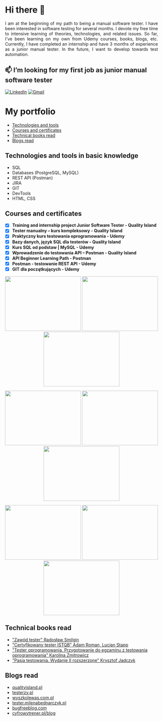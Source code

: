 


<!--
**pawelhachula/pawelhachula** is a ✨ _special_ ✨ repository because its `README.md` (this file) appears on your GitHub profile.
![name1](https://user-images.githubusercontent.com/126195546/222787121-ea5ecca3-d970-4d96-8267-f1cdf0ab719a.png)
<img src="https://user-images.githubusercontent.com/126195546/222986847-6f64813a-3480-42d7-9c1b-8e46209979a5.png" height ="150" width="1480">
Here are some ideas to get you started:

- 🔭 I’m currently working on ...


- 🤔 I’m looking for help with ...
- 💬 Ask me about ...

- 😄 Pronouns: ...
- ⚡ Fun fact: ...
## About me
-->
# Hi there 👋
<p align="justify"> I am at the beginning of my path to being a manual software tester. I have been interested in software testing for several months. I devote my free time to intensive learning of theories, technologies, and related issues. So far, I've been learning on my own from Udemy courses, books, blogs, etc. Currently, I have completed an internship and have 3 months of experience as a junior manual tester. In the future, I want to develop towards test automation. </p>



## 📫 **I’m looking for my first job as junior manual software tester**



[![LinkedIn](https://img.shields.io/badge/linkedin-%230077B5.svg?style=for-the-badge&logo=linkedin&logoColor=white)](https://www.linkedin.com/in/pawelhachula/)     [![Gmail](https://img.shields.io/badge/Gmail-D14836?style=for-the-badge&logo=gmail&logoColor=white)](mailto:p.hachula89@gmail.com)


# My portfolio

* [Technologies and tools](#technologies-and-tools-in-basic-knowledge)
* [Courses and certificates](#courses-and-certificates)
* [Technical books read](#technical-books-read)
* [Blogs read](#blogs-read)

## Technologies and tools in basic knowledge
* SQL 
* Databases (PostgreSQL, MySQL)
* REST API (Postman)
* JIRA
* GIT
* DevTools
* HTML, CSS

## Courses and certificates
- [x] **Training and internship project Junior Software Tester - Quality Island**
- [x] **Tester manualny – kurs kompleksowy - Quality Island**
- [x] **Praktyczny kurs testowania oprogramowania - Udemy**
- [x] **Bazy danych, język SQL dla testerów - Quality Island**
- [x] **Kurs SQL od podstaw | MySQL - Udemy**
- [x] **Wprowadzenie do testowania API – Postman - Quality Island**
- [x] **API Beginner Learning Path - Postman**
- [x] **Postman - testowanie REST API - Udemy**
- [x] **GIT dla początkujących - Udemy**

<p align="center">
<img src="https://user-images.githubusercontent.com/126195546/229294785-9649bf48-7ad5-439b-8d6f-c079904543ac.png" height ="180" width="250"> <img src="https://user-images.githubusercontent.com/126195546/221151583-d0dbf213-435e-4040-82dd-2e2a3e4aa2ba.jpg" height ="180" width="250"> <img src="https://user-images.githubusercontent.com/126195546/221151703-0ab3bc86-5222-4635-b7bd-351dd52b9f42.jpg" height ="180" width="250"> 
</p>
<p align="center">
<img src="https://user-images.githubusercontent.com/126195546/221149719-d114054f-b7cd-4e9f-a77f-4e70e88cc160.jpg" height ="180" width="250"> <img src="https://user-images.githubusercontent.com/126195546/221151386-f5f28263-651d-4717-9e0d-8305979ae5cb.jpg" height ="180" width="250"> <img src="https://user-images.githubusercontent.com/126195546/221151656-ffbf40ca-1940-467b-84a0-f484d182a610.jpg" height ="180" width="250"> 
</p>
<p align="center">
<img src="https://user-images.githubusercontent.com/126195546/221151433-9b952330-d422-436e-abec-49b47893d345.jpg" height ="180" width="250"> <img src="https://user-images.githubusercontent.com/126195546/221151531-3b9b6651-7119-4801-b3fe-b90d480f78f8.jpg" height ="180" width="250"> <img src="https://user-images.githubusercontent.com/126195546/221954653-d1763256-41f0-43df-9645-8289f8d104e5.jpg" height ="180" width="250"> 
</p>



## Technical books read
* ["Zawód tester" Radosław Smilgin](https://helion.pl/ksiazki/zawod-tester-od-decyzji-do-zdobycia-doswiadczenia-radoslaw-smilgin,e_0vj2.htm#format/e)
* ["Certyfikowany tester ISTQB" Adam Roman, Lucjan Stapp](https://helion.pl/ksiazki/certyfikowany-tester-istqb-poziom-podstawowy-adam-roman-lucjan-stapp,ctispv.htm#format/e)
* ["Tester oprogramowania. Przygotowanie do egzaminu z testowania oprogramowania" Karolina Zmitrowicz](https://helion.pl/ksiazki/tester-oprogramowania-przygotowanie-do-egzaminu-z-testowania-oprogramowania-karolina-zmitrowicz,e_00c5.htm#format/e)
* ["Pasja testowania. Wydanie II rozszerzone" Krysztof Jadczyk](https://helion.pl/ksiazki/pasja-testowania-wydanie-ii-rozszerzone-krzysztof-jadczyk,paste2.htm#format/e)

## Blogs read
* [qualityisland.pl](https://qualityisland.pl/blog/)
* [testerzy.pl](https://testerzy.pl/)
* [wyszkolewas.com.pl](https://www.wyszkolewas.com.pl/blog/)
* [tester.milenabednarczyk.pl](https://tester.milenabednarczyk.pl/)
* [bugfreeblog.com](https://bugfreeblog.com/)
* [cyfrowytrener.pl/blog](https://cyfrowytrener.pl/blog/)
